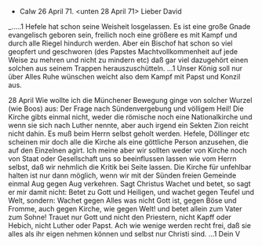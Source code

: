 + Calw 26 April 71.
 <unten 28 April 71>
Lieber David

_.....1
Hefele hat schon seine Weisheit losgelassen. Es ist eine große Gnade evangelisch geboren sein, freilich noch eine größere es mit Kampf und durch alle Riegel hindurch werden. Aber ein Bischof hat schon so viel geopfert und geschworen (des Papstes Machtvollkommenheit auf jede Weise zu mehren und nicht zu mindern etc) daß gar viel dazugehört einen solchen aus seinem Trappen herauszuschütteln. ...1 Unser König soll nur über Alles Ruhe wünschen weicht also dem Kampf mit Papst und Konzil aus.

28 April Wie wollte ich die Münchener Bewegung ginge von solcher Wurzel (wie Boos) aus: Der Frage nach Sündenvergebung und völligem Heil! Die Kirche gibts einmal nicht, weder die römische noch eine Nationalkirche und wenn sie sich nach Luther nennte, aber auch irgend ein Sekten Zion reicht nicht dahin. Es muß beim Herrn selbst geholt werden. Hefele, Döllinger etc scheinen mir doch alle die Kirche als eine göttliche Person anzusehen, die auf den Einzelnen agirt. Ich meine aber wir sollten weder von Kirche noch von Staat oder Gesellschaft uns so beeinflussen lassen wie vom Herrn selbst, daß wir nehmlich die Kritik bei Seite lassen. Die Kirche für unfehlbar halten ist nur dann möglich, wenn wir mit der Sünden freien Gemeinde einmal Aug gegen Aug verkehren. Sagt Christus Wachet und betet, so sagt er mir damit nicht: Betet zu Gott und Heiligen, und wachet gegen Teufel und Welt, sondern: Wachet gegen Alles was nicht Gott ist, gegen Böse und Fromme, auch gegen Kirche, wie gegen Welt! und betet allein zum Vater zum Sohne! Trauet nur Gott und nicht den Priestern, nicht Kapff oder Hebich, nicht Luther oder Papst. Ach wie wenige werden recht frei, daß sie alles als ihr eigen nehmen können und selbst nur Christi sind. ...1
 Dein V

